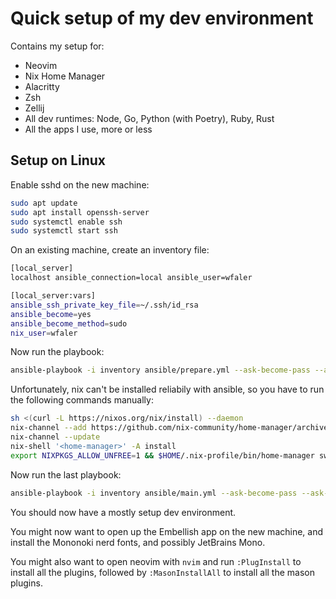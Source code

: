 # Quick setup of my dev environment
Contains my setup for:
* Neovim
* Nix Home Manager
* Alacritty
* Zsh
* Zellij
* All dev runtimes: Node, Go, Python (with Poetry), Ruby, Rust
* All the apps I use, more or less

## Setup on Linux
Enable sshd on the new machine:
```bash
sudo apt update
sudo apt install openssh-server
sudo systemctl enable ssh 
sudo systemctl start ssh
```
On an existing machine, create an inventory file:
```bash
[local_server]
localhost ansible_connection=local ansible_user=wfaler

[local_server:vars]
ansible_ssh_private_key_file=~/.ssh/id_rsa
ansible_become=yes
ansible_become_method=sudo
nix_user=wfaler
```
Now run the playbook:
```bash
ansible-playbook -i inventory ansible/prepare.yml --ask-become-pass --ask-pass
```

Unfortunately, nix can't be installed reliabily with ansible, so you have to run the following commands manually:
```bash
sh <(curl -L https://nixos.org/nix/install) --daemon
nix-channel --add https://github.com/nix-community/home-manager/archive/master.tar.gz home-manager
nix-channel --update
nix-shell '<home-manager>' -A install 
export NIXPKGS_ALLOW_UNFREE=1 && $HOME/.nix-profile/bin/home-manager switch
```
Now run the last playbook:
```bash
ansible-playbook -i inventory ansible/main.yml --ask-become-pass --ask-pass
```


You should now have a mostly setup dev environment.

You might now want to open up the Embellish app on the new machine, and install the Mononoki nerd fonts, and possibly JetBrains Mono.

You might also want to open neovim with `nvim` and run `:PlugInstall` to install all the plugins, followed by `:MasonInstallAll` to install all the mason plugins.

